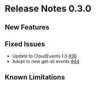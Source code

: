 # Release Notes 0.3.0

## New Features

## Fixed Issues

- Update to CloudEvents 1.0 [#36](https://github.com/keptn-contrib/prometheus-sli-service/issues/36)
- Adopt to new get-sli events [#44](https://github.com/keptn-contrib/prometheus-sli-service/issues/44)

## Known Limitations
